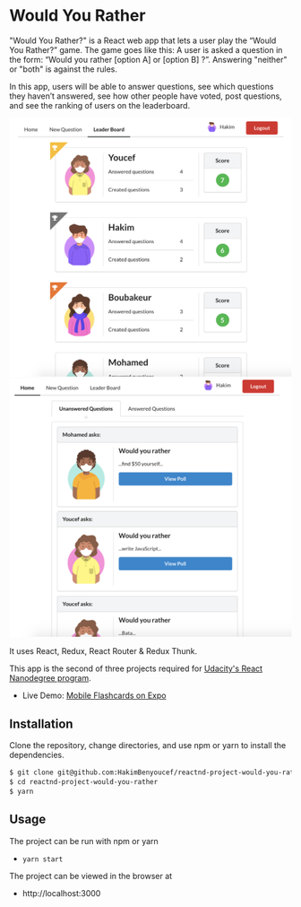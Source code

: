 # Would You Rather

"Would You Rather?" is a React web app that lets a user play the “Would You Rather?” game. The game goes like this: A user is asked a question in the form: “Would you rather [option A] or [option B] ?”. Answering "neither" or "both" is against the rules.

In this app, users will be able to answer questions, see which questions they haven’t answered, see how other people have voted, post questions, and see the ranking of users on the leaderboard.

![app](doc/screenshots/capture-1.png)
![app](doc/screenshots/capture-2.png)

It uses React, Redux, React Router & Redux Thunk.

This app is the second of three projects required for [Udacity's React Nanodegree program](https://www.udacity.com/course/react-nanodegree--nd019).

- Live Demo: [Mobile Flashcards on Expo](https://hakim-would-you-rather.netlify.app/)

## Installation

Clone the repository, change directories, and use npm or yarn to install the dependencies.
```bash
$ git clone git@github.com:HakimBenyoucef/reactnd-project-would-you-rather.git
$ cd reactnd-project-would-you-rather
$ yarn
```

## Usage

The project can be run with npm or yarn

- `yarn start`

The project can be viewed in the browser at

- http://localhost:3000
